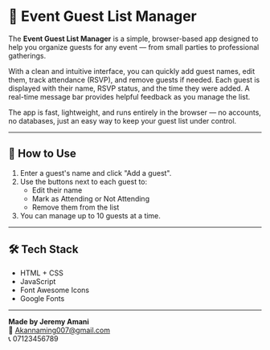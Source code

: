 # 🎉 Event Guest List Manager

The **Event Guest List Manager** is a simple, browser-based app designed to help you organize guests for any event — from small parties to professional gatherings.

With a clean and intuitive interface, you can quickly add guest names, edit them, track attendance (RSVP), and remove guests if needed. Each guest is displayed with their name, RSVP status, and the time they were added. A real-time message bar provides helpful feedback as you manage the list.

The app is fast, lightweight, and runs entirely in the browser — no accounts, no databases, just an easy way to keep your guest list under control.

---

## 🧭 How to Use

1. Enter a guest's name and click "Add a guest".
2. Use the buttons next to each guest to:
   - Edit their name
   - Mark as Attending or Not Attending
   - Remove them from the list
3. You can manage up to 10 guests at a time.

---

## 🛠 Tech Stack

- HTML + CSS
- JavaScript 
- Font Awesome Icons
- Google Fonts

---

**Made by Jeremy Amani**  
📧 Akannaming007@gmail.com  
📞 07123456789
